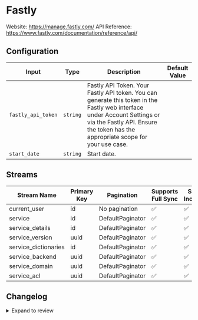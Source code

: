 # Fastly
Website: https://manage.fastly.com/
API Reference: https://www.fastly.com/documentation/reference/api/

## Configuration

| Input | Type | Description | Default Value |
|-------|------|-------------|---------------|
| `fastly_api_token` | `string` | Fastly API Token. Your Fastly API token. You can generate this token in the Fastly web interface under Account Settings or via the Fastly API. Ensure the token has the appropriate scope for your use case. |  |
| `start_date` | `string` | Start date.  |  |

## Streams
| Stream Name | Primary Key | Pagination | Supports Full Sync | Supports Incremental |
|-------------|-------------|------------|---------------------|----------------------|
| current_user | id | No pagination | ✅ |  ✅  |
| service | id | DefaultPaginator | ✅ |  ✅  |
| service_details | id | DefaultPaginator | ✅ |  ✅  |
| service_version | uuid | DefaultPaginator | ✅ |  ✅  |
| service_dictionaries | id | DefaultPaginator | ✅ |  ✅  |
| service_backend | uuid | DefaultPaginator | ✅ |  ✅  |
| service_domain | uuid | DefaultPaginator | ✅ |  ✅  |
| service_acl | uuid | DefaultPaginator | ✅ |  ✅  |

## Changelog

<details>
  <summary>Expand to review</summary>

| Version          | Date              | Pull Request | Subject        |
|------------------|-------------------|--------------|----------------|
| 0.0.18 | 2025-09-16 | [66283](https://github.com/airbytehq/airbyte/pull/66283) | Update dependencies |
| 0.0.17 | 2025-09-09 | [65836](https://github.com/airbytehq/airbyte/pull/65836) | Update dependencies |
| 0.0.16 | 2025-08-23 | [65249](https://github.com/airbytehq/airbyte/pull/65249) | Update dependencies |
| 0.0.15 | 2025-08-09 | [64800](https://github.com/airbytehq/airbyte/pull/64800) | Update dependencies |
| 0.0.14 | 2025-08-02 | [64392](https://github.com/airbytehq/airbyte/pull/64392) | Update dependencies |
| 0.0.13 | 2025-07-26 | [64036](https://github.com/airbytehq/airbyte/pull/64036) | Update dependencies |
| 0.0.12 | 2025-07-19 | [63577](https://github.com/airbytehq/airbyte/pull/63577) | Update dependencies |
| 0.0.11 | 2025-07-12 | [63009](https://github.com/airbytehq/airbyte/pull/63009) | Update dependencies |
| 0.0.10 | 2025-07-05 | [62776](https://github.com/airbytehq/airbyte/pull/62776) | Update dependencies |
| 0.0.9 | 2025-06-28 | [62317](https://github.com/airbytehq/airbyte/pull/62317) | Update dependencies |
| 0.0.8 | 2025-06-21 | [61972](https://github.com/airbytehq/airbyte/pull/61972) | Update dependencies |
| 0.0.7 | 2025-06-14 | [61192](https://github.com/airbytehq/airbyte/pull/61192) | Update dependencies |
| 0.0.6 | 2025-05-24 | [60388](https://github.com/airbytehq/airbyte/pull/60388) | Update dependencies |
| 0.0.5 | 2025-05-10 | [59407](https://github.com/airbytehq/airbyte/pull/59407) | Update dependencies |
| 0.0.4 | 2025-04-26 | [58831](https://github.com/airbytehq/airbyte/pull/58831) | Update dependencies |
| 0.0.3 | 2025-04-19 | [58337](https://github.com/airbytehq/airbyte/pull/58337) | Update dependencies |
| 0.0.2 | 2025-04-12 | [57843](https://github.com/airbytehq/airbyte/pull/57843) | Update dependencies |
| 0.0.1 | 2025-04-09 | [57528](https://github.com/airbytehq/airbyte/pull/57528) | Initial release by [@btkcodedev](https://github.com/btkcodedev) via Connector Builder |

</details>
